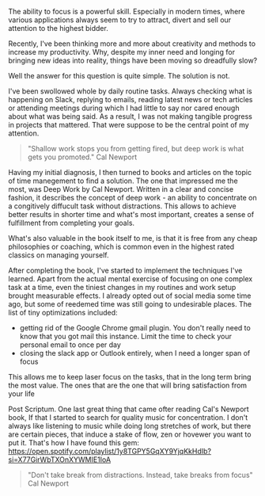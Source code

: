 The ability to focus is a powerful skill. Especially in modern times, where various applications
always seem to try to attract, divert and sell our attention to the highest bidder.

Recently, I've been thinking more and more about creativity and methods to increase my productivity. Why, despite
my inner need and longing for bringing new ideas into reality, things have been moving so dreadfully slow?

Well the answer for this question is quite simple. The solution is not.

I've been swollowed whole by daily routine tasks. Always checking what is happening on Slack, replying to emails,
reading latest news or tech articles or attending meetings during which I had little to say nor cared enough about what was being said.
As a result, I was not making tangible progress in projects that mattered. That were suppose to be the central point of my attention.

> "Shallow work stops you from getting fired, but deep work is what gets you promoted."
> Cal Newport

Having my initial diagnosis, I then turned to books and articles on the topic of time manegement to find a solution.
The one that impressed me the most, was Deep Work by Cal Newport. Written in a clear and concise fashion, it
describes the concept of deep work - an ability to concentrate on a congitively diffucult task without distractions.
This allows to achieve better results in shorter time and what's most important, creates a sense of fulfillment from
completing your goals.

What's also valuable in the book itself to me, is that it is free from any cheap philosophies or coaching, which is
common even in the highest rated classics on managing yourself.

After completing the book, I've started to implement the techniques I've learned. Apart from the actual mental exercise of
focusing on one complex task at a time, even the tiniest changes in my routines and work setup brought measurable effects.
I already opted out of social media some time ago,
but some of reedemed time was still going to undesirable places. The list of tiny optimizations included:
- getting rid of the Google Chrome gmail plugin. You don't really need to know that you got mail this instance.
Limit the time to check your personal email to once per day
- closing the slack app or Outlook entirely, when I need a longer span of focus

This allows me to keep laser focus on the tasks, that in the long term bring the most value. The ones that 
are the one that will bring satisfaction from your life

Post Scriptum. One last great thing that came ofter reading Cal's Newport book, If that I started to search for quality music for concentration.
I don't always like listening to music while doing long stretches of work, but there are certain pieces, that induce
a stake of flow, zen or hovewer you want to put it. That's how I have found this gem:
https://open.spotify.com/playlist/1y8TGPY5GqXY9YjqKkHdIb?si=X77GirWbTXOnXYWMIE1IoA

>"Don't take break from distractions. Instead, take breaks from focus"
>  Cal Newport
